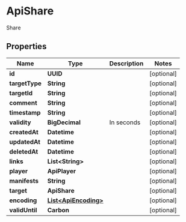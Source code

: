 

# ApiShare

Share

## Properties

| Name | Type | Description | Notes |
|------------ | ------------- | ------------- | -------------|
|**id** | **UUID** |  |  [optional] |
|**targetType** | **String** |  |  [optional] |
|**targetId** | **String** |  |  [optional] |
|**comment** | **String** |  |  [optional] |
|**timestamp** | **String** |  |  [optional] |
|**validity** | **BigDecimal** | In seconds |  [optional] |
|**createdAt** | **Datetime** |  |  [optional] |
|**updatedAt** | **Datetime** |  |  [optional] |
|**deletedAt** | **Datetime** |  |  [optional] |
|**links** | **List&lt;String&gt;** |  |  [optional] |
|**player** | **ApiPlayer** |  |  [optional] |
|**manifests** | **String** |  |  [optional] |
|**target** | **ApiShare** |  |  [optional] |
|**encoding** | [**List&lt;ApiEncoding&gt;**](ApiEncoding.md) |  |  [optional] |
|**validUntil** | **Carbon** |  |  [optional] |



